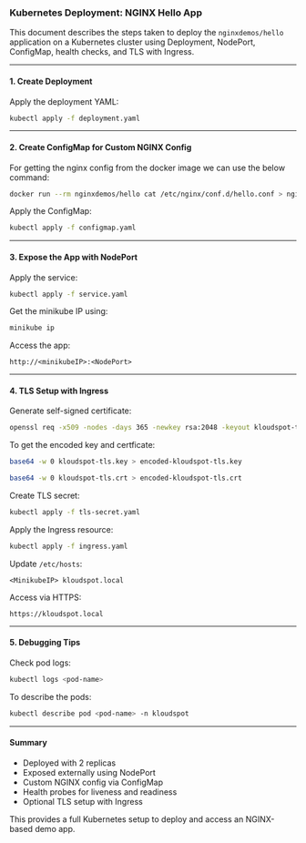 ### Kubernetes Deployment: NGINX Hello App

This document describes the steps taken to deploy the `nginxdemos/hello` application on a Kubernetes cluster using Deployment, NodePort, ConfigMap, health checks, and TLS with Ingress.

---

#### 1. Create Deployment

Apply the deployment YAML:
```bash
kubectl apply -f deployment.yaml
```

---

#### 2. Create ConfigMap for Custom NGINX Config

For getting the nginx config from the docker image we can use the below command:

```bash
docker run --rm nginxdemos/hello cat /etc/nginx/conf.d/hello.conf > nginx-hello.conf
```

Apply the ConfigMap:
```bash
kubectl apply -f configmap.yaml
```
---

#### 3. Expose the App with NodePort

Apply the service:
```bash
kubectl apply -f service.yaml
```
Get the minikube IP using:

```bash
minikube ip
```

Access the app:
```
http://<minikubeIP>:<NodePort>
```

---

#### 4. TLS Setup with Ingress

Generate self-signed certificate:
```bash
openssl req -x509 -nodes -days 365 -newkey rsa:2048 -keyout kloudspot-tls.key -out kloudspot-tls.crt -subj "/CN=kloudspot.local"
```
To get the encoded key and certficate:

```bash
base64 -w 0 kloudspot-tls.key > encoded-kloudspot-tls.key

base64 -w 0 kloudspot-tls.crt > encoded-kloudspot-tls.crt
```

Create TLS secret:
```bash
kubectl apply -f tls-secret.yaml
```

Apply the Ingress resource:
```bash
kubectl apply -f ingress.yaml
```

Update `/etc/hosts`:
```
<MinikubeIP> kloudspot.local
```

Access via HTTPS:
```
https://kloudspot.local
```

---

#### 5. Debugging Tips

Check pod logs:
```bash
kubectl logs <pod-name>
```

To describe the pods:
```bash
kubectl describe pod <pod-name> -n kloudspot
```

---

#### Summary

- Deployed with 2 replicas
- Exposed externally using NodePort
- Custom NGINX config via ConfigMap
- Health probes for liveness and readiness
- Optional TLS setup with Ingress

This provides a full Kubernetes setup to deploy and access an NGINX-based demo app.
